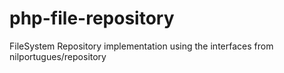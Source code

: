 # php-file-repository
FileSystem Repository implementation using the interfaces from nilportugues/repository
